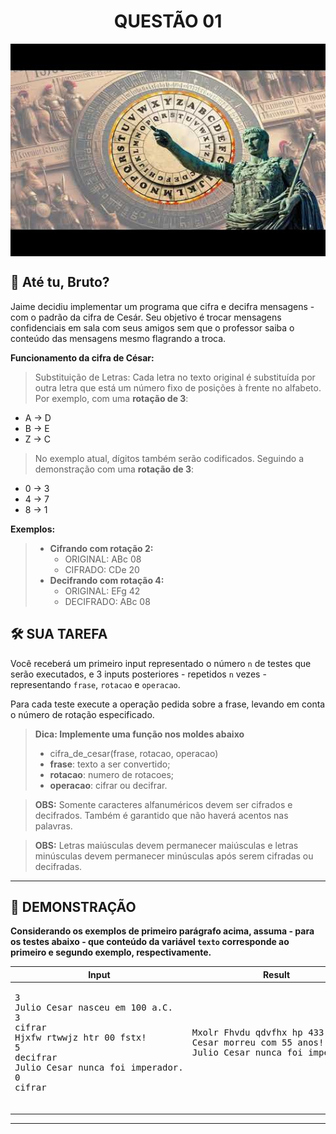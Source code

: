 <div align="center">
  <h1>QUESTÃO 01</h1>
    <img src="../../assets/cesar.jpg" align="center" style="width: 600px; height: 340px;" />
  </p>
</div>

## 📝 Até tu, Bruto?

Jaime decidiu implementar um programa que cifra e decifra mensagens - com o padrão da cifra de Cesár. Seu objetivo é trocar mensagens confidenciais em sala com seus amigos sem que o professor saiba o conteúdo das mensagens mesmo flagrando a troca.

**Funcionamento da cifra de César:**

>Substituição de Letras: Cada letra no texto original  é substituída por outra letra que está um número fixo de posições à frente no alfabeto. Por exemplo, com uma **rotação de 3**:
- A → D
- B → E
- Z → C

>No exemplo atual, dígitos também serão codificados. Seguindo a demonstração com uma **rotação de 3**:
- 0 → 3
- 4 → 7
- 8 → 1

**Exemplos:**

>- **Cifrando com rotação 2:**
>   - ORIGINAL:  ABc 08
>   - CIFRADO: CDe 20
>- **Decifrando com rotação 4:**
>   - ORIGINAL:  EFg 42
>   - DECIFRADO: ABc 08

## 🛠️ SUA TAREFA

Você receberá um primeiro input representado o número `n` de testes que serão executados, e 3 inputs posteriores - repetidos `n` vezes - representando `frase`, `rotacao` e `operacao`.

Para cada teste execute a operação pedida sobre a frase, levando em conta o número de rotação especificado.

>**Dica: Implemente uma função nos moldes abaixo**
>- cifra_de_cesar(frase, rotacao, operacao)
>  - **frase**: texto a ser convertido;
>  - **rotacao**: numero de rotacoes;
>  - **operacao**: cifrar ou decifrar.

>**OBS:** Somente caracteres alfanuméricos devem ser cifrados e decifrados. Também é garantido que não haverá acentos nas palavras.

>**OBS:** Letras maiúsculas devem permanecer maiúsculas e letras minúsculas devem permanecer minúsculas após serem cifradas ou decifradas.

---

## 👀 DEMONSTRAÇÃO

**Considerando os exemplos de primeiro parágrafo acima, assuma - para os testes abaixo - que conteúdo da variável `texto` corresponde ao primeiro e segundo exemplo, respectivamente.**
<table>

<thead>
    <tr>
        <th>Input</th>
        <th>Result</th>
    </tr>
</thead>

<tbody>
    <!-- Primeiro Teste -->
    <tr>
        <!-- Inputs -->
        <td><pre>3
Julio Cesar nasceu em 100 a.C.
3
cifrar
Hjxfw rtwwjz htr 00 fstx!
5
decifrar
Julio Cesar nunca foi imperador.
0
cifrar
        </pre></td>
        <!-- Outputs -->
        <td><pre>Mxolr Fhvdu qdvfhx hp 433 d.F.
Cesar morreu com 55 anos!
Julio Cesar nunca foi imperador.
        </pre></td>
    </tr>
</tbody>

</table>

---
